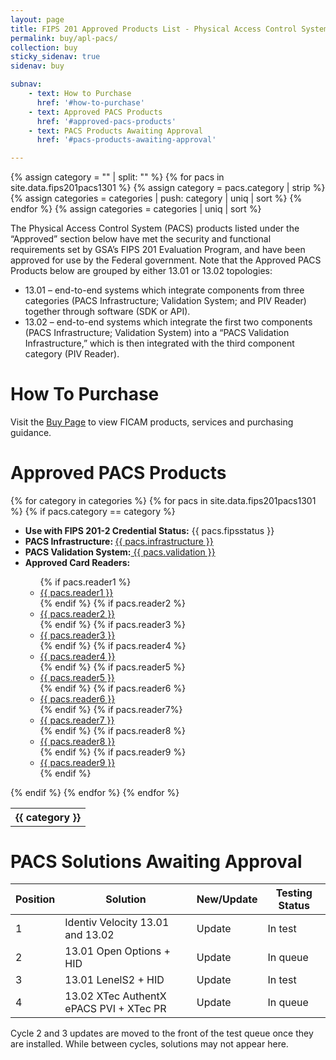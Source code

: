 ```yaml
---
layout: page
title: FIPS 201 Approved Products List - Physical Access Control System Components
permalink: buy/apl-pacs/
collection: buy
sticky_sidenav: true
sidenav: buy

subnav:
    - text: How to Purchase
      href: '#how-to-purchase'
    - text: Approved PACS Products
      href: '#approved-pacs-products'
    - text: PACS Products Awaiting Approval
      href: '#pacs-products-awaiting-approval'

---
```


{% assign category = "" | split: "" %}
{% for pacs in site.data.fips201pacs1301 %}
  {% assign category = pacs.category | strip %}
  {% assign categories = categories | push: category | uniq | sort %}
{% endfor %}
{% assign categories = categories | uniq | sort %}

The Physical Access Control System (PACS) products listed under the “Approved” section below have met the security and functional requirements set by GSA’s FIPS 201 Evaluation Program, and have been approved for use by the Federal government. Note that the Approved PACS Products below are grouped by either 13.01 or 13.02 topologies:

- 13.01 – end-to-end systems which integrate components from three categories (PACS Infrastructure; Validation System; and PIV Reader) together through software (SDK or API).
- 13.02 – end-to-end systems which integrate the first two components (PACS Infrastructure; Validation System) into a “PACS Validation Infrastructure,” which is then integrated with the third component category (PIV Reader).

# How To Purchase

Visit the [Buy Page](../) to view FICAM products, services and purchasing guidance.

# Approved PACS Products

<table class="usa-table--borderless pacs-table">
  <tbody>
    {% for category in categories %}
      <tr class="pacs-table-category-heading" data-categories="{{ category }}">
        <th colspan="1" class="pacs-table-heading" id="pacs-table-heading-{{ category | slugify }}"><b>{{ category }} </b></th>
      </tr>
      {% for pacs in site.data.fips201pacs1301 %}
        {% if pacs.category == category %}
          <tr class="pacs-table-row" data-category="{{ pacs.category }}">
            <ul class="usa-unstyled-list">
              <li><strong>Use with FIPS 201-2 Credential Status:</strong> {{ pacs.fipsstatus }} </li>
              <li><strong>PACS Infrastructure: </strong><a href="{{ pacs.infraurl | prepend: site.baseurl }}" target="_blank">{{ pacs.infrastructure }} </a></li>
              <li><strong>PACS Validation System:</strong><a href="{{ pacs.valurl | prepend: site.baseurl }}" target="_blank"> {{ pacs.validation }} </a></li>
              <li><strong>Approved Card Readers:</strong></li>
              <ul class="usa-unstyled-list">
                {% if pacs.reader1 %}
                  <li><a href="{{ pacs.reader1url | prepend: site.baseurl }}" target="_blank">{{ pacs.reader1 }}</a></li>
                {% endif %}
                {% if pacs.reader2 %}
                  <li><a href="{{ pacs.reader2url | prepend: site.baseurl }}" target="_blank">{{ pacs.reader2 }}</a></li>
                {% endif %}
                {% if pacs.reader3 %}
                  <li><a href="{{ pacs.reader3url | prepend: site.baseurl }}" target="_blank">{{ pacs.reader3 }}</a></li>
                {% endif %}
                {% if pacs.reader4 %}
                  <li><a href="{{ pacs.reader4url | prepend: site.baseurl }}" target="_blank">{{ pacs.reader4 }}</a></li>
                {% endif %}
                {% if pacs.reader5 %}
                  <li><a href="{{ pacs.reader5url | prepend: site.baseurl }}" target="_blank">{{ pacs.reader5 }}</a></li>
                {% endif %}
                {% if pacs.reader6 %}
                  <li><a href="{{ pacs.reader6url | prepend: site.baseurl }}" target="_blank">{{ pacs.reader6 }}</a></li>
                {% endif %}
                {% if pacs.reader7%}
                  <li><a href="{{ pacs.reader7url | prepend: site.baseurl }}" target="_blank">{{ pacs.reader7 }}</a></li>
                {% endif %}
                {% if pacs.reader8 %}
                  <li><a href="{{ pacs.reader8url | prepend: site.baseurl }}" target="_blank">{{ pacs.reader8 }}</a></li>
                {% endif %}
                {% if pacs.reader9 %}
                  <li><a href="{{ pacs.reader9url | prepend: site.baseurl }}" target="_blank">{{ pacs.reader9 }}</a></li>
                {% endif %}
              </ul>
            </ul>
          </tr>
        {% endif %} <!-- end category loop -->
    {% endfor %} <!-- end data loop -->
  {% endfor %} <!-- end header loop -->
  </tbody>
</table>

# PACS Solutions Awaiting Approval

| Position | Solution | New/Update | Testing Status |
| -------- | -------- | ---------- | -------------- |
| 1 |	Identiv Velocity 13.01 and 13.02	| Update	| In test |
| 2	| 13.01 Open Options + HID	| Update	| In queue |
| 3	| 13.01 LenelS2 + HID	| Update |	In test |
| 4	| 13.02 XTec AuthentX ePACS PVI + XTec PR	| Update	| In queue |

Cycle 2 and 3 updates are moved to the front of the test queue once they are installed. While between cycles, solutions may not appear here.